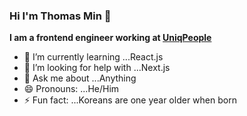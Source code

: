 ### Hi I'm Thomas Min 👋

**I am a frontend engineer working at [UniqPeople](https://www.ssupport.co.kr/?utm_source=google_ad&utm_medium=cpc&utm_content=%EA%B8%B0%EB%B0%9C%ED%95%9C%EC%82%AC%EB%9E%8C%EB%93%A4&gclid=Cj0KCQjw0oyYBhDGARIsAMZEuMsG_wSTQQXxLHZFbG9pXvSniaFrvYkxO0cpaKYbh8syEATHigILKZQaAi7rEALw_wcB)**

- 🌱 I’m currently learning ...React.js
- 🤔 I’m looking for help with ...Next.js
- 💬 Ask me about ...Anything
- 😄 Pronouns: ...He/Him
- ⚡ Fun fact: ...Koreans are one year older when born
